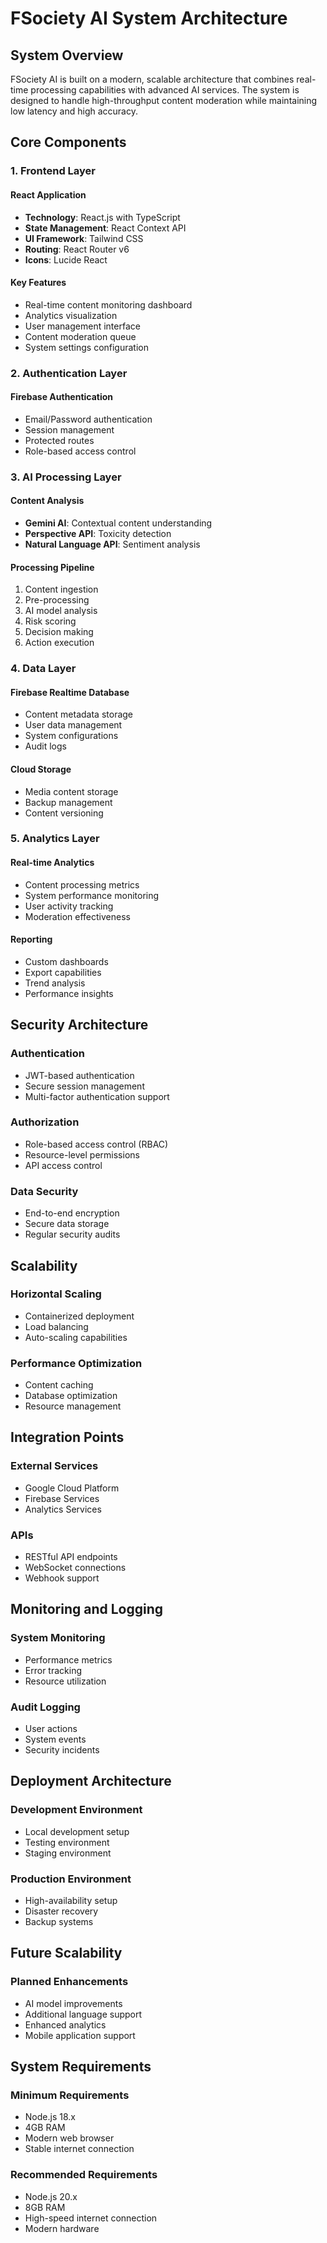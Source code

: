 # FSociety AI System Architecture

## System Overview

FSociety AI is built on a modern, scalable architecture that combines real-time processing capabilities with advanced AI services. The system is designed to handle high-throughput content moderation while maintaining low latency and high accuracy.

## Core Components

### 1. Frontend Layer

#### React Application

- **Technology**: React.js with TypeScript
- **State Management**: React Context API
- **UI Framework**: Tailwind CSS
- **Routing**: React Router v6
- **Icons**: Lucide React

#### Key Features

- Real-time content monitoring dashboard
- Analytics visualization
- User management interface
- Content moderation queue
- System settings configuration

### 2. Authentication Layer

#### Firebase Authentication

- Email/Password authentication
- Session management
- Protected routes
- Role-based access control

### 3. AI Processing Layer

#### Content Analysis

- **Gemini AI**: Contextual content understanding
- **Perspective API**: Toxicity detection
- **Natural Language API**: Sentiment analysis

#### Processing Pipeline

1. Content ingestion
2. Pre-processing
3. AI model analysis
4. Risk scoring
5. Decision making
6. Action execution

### 4. Data Layer

#### Firebase Realtime Database

- Content metadata storage
- User data management
- System configurations
- Audit logs

#### Cloud Storage

- Media content storage
- Backup management
- Content versioning

### 5. Analytics Layer

#### Real-time Analytics

- Content processing metrics
- System performance monitoring
- User activity tracking
- Moderation effectiveness

#### Reporting

- Custom dashboards
- Export capabilities
- Trend analysis
- Performance insights

## Security Architecture

### Authentication

- JWT-based authentication
- Secure session management
- Multi-factor authentication support

### Authorization

- Role-based access control (RBAC)
- Resource-level permissions
- API access control

### Data Security

- End-to-end encryption
- Secure data storage
- Regular security audits

## Scalability

### Horizontal Scaling

- Containerized deployment
- Load balancing
- Auto-scaling capabilities

### Performance Optimization

- Content caching
- Database optimization
- Resource management

## Integration Points

### External Services

- Google Cloud Platform
- Firebase Services
- Analytics Services

### APIs

- RESTful API endpoints
- WebSocket connections
- Webhook support

## Monitoring and Logging

### System Monitoring

- Performance metrics
- Error tracking
- Resource utilization

### Audit Logging

- User actions
- System events
- Security incidents

## Deployment Architecture

### Development Environment

- Local development setup
- Testing environment
- Staging environment

### Production Environment

- High-availability setup
- Disaster recovery
- Backup systems

## Future Scalability

### Planned Enhancements

- AI model improvements
- Additional language support
- Enhanced analytics
- Mobile application support

## System Requirements

### Minimum Requirements

- Node.js 18.x
- 4GB RAM
- Modern web browser
- Stable internet connection

### Recommended Requirements

- Node.js 20.x
- 8GB RAM
- High-speed internet connection
- Modern hardware
